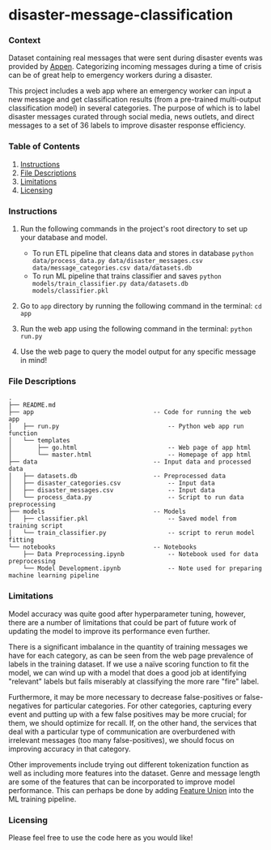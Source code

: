 # disaster-message-classification

### Context

Dataset containing real messages that were sent during disaster events was provided by [Appen](#https://www.appen.com). Categorizing incoming messages during a time of crisis can be of great help to emergency workers during a disaster.

This project includes a web app where an emergency worker can input a new message and get classification results (from a pre-trained multi-output classification model) in several categories. The purpose of which is to label disaster messages curated through social media, news outlets, and direct messages to a set of 36 labels to improve disaster response efficiency.

### Table of Contents

1. [Instructions](#instructions)
3. [File Descriptions](#files)
4. [Limitations](#results)
5. [Licensing](#licensing)

### Instructions  <a name="installation"></a>
1. Run the following commands in the project's root directory to set up your database and model.

    - To run ETL pipeline that cleans data and stores in database
        `python data/process_data.py data/disaster_messages.csv data/message_categories.csv data/datasets.db`
    - To run ML pipeline that trains classifier and saves
        `python models/train_classifier.py data/datasets.db models/classifier.pkl`

2. Go to `app` directory by running the following command in the terminal: `cd app`

3. Run the web app using the following command in the terminal: `python run.py`

4. Use the web page to query the model output for any specific message in mind!


### File Descriptions  <a name="files"></a>

```
.
├── README.md
├── app                                 -- Code for running the web app
│   ├── run.py                              -- Python web app run function
│   └── templates
│       ├── go.html                         -- Web page of app html
│       └── master.html                     -- Homepage of app html
├── data                                -- Input data and processed data
│   ├── datasets.db                     -- Preprocessed data
│   ├── disaster_categories.csv             -- Input data
│   ├── disaster_messages.csv               -- Input data
│   └── process_data.py                     -- Script to run data preprocessing
├── models                              -- Models
│   ├── classifier.pkl                      -- Saved model from training script
│   └── train_classifier.py                 -- script to rerun model fitting
└── notebooks                           -- Notebooks
    ├── Data Preprocessing.ipynb            -- Notebook used for data preprocessing
    └── Model Development.ipynb             -- Note used for preparing machine learning pipeline
```

### Limitations  <a name="results"></a>
Model accuracy was quite good after hyperparameter tuning, however, there are a number of limitations that could be part of future work of updating the model to improve its performance even further.

There is a significant imbalance in the quantity of training messages we have for each category, as can be seen from the web page prevalence of labels in the training dataset. If we use a naïve scoring function to fit the model, we can wind up with a model that does a good job at identifying "relevant" labels but fails miserably at classifying the more rare "fire" label.

Furthermore, it may be more necessary to decrease false-positives or false-negatives for particular categories. For other categories, capturing every event and putting up with a few false positives may be more crucial; for them, we should optimize for recall. If, on the other hand, the services that deal with a particular type of communication are overburdened with irrelevant messages (too many false-positives), we should focus on improving accuracy in that category.

Other improvements include trying out different tokenization function as well as including more features into the dataset. Genre and message length are some of the features that can be incorporated to improve model performance. This can perhaps be done by adding [Feature Union](#https://scikit-learn.org/stable/modules/generated/sklearn.pipeline.FeatureUnion.html) into the ML training pipeline.

### Licensing  <a name="licensing"></a>
Please feel free to use the code here as you would like! 

